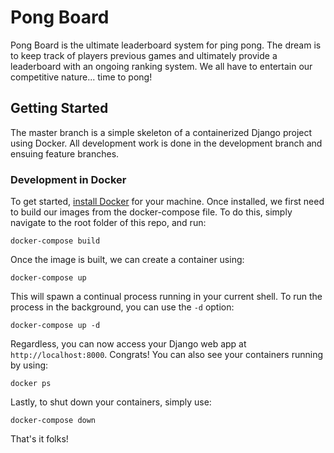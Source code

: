 # Pong Board
Pong Board is the ultimate leaderboard system for ping pong. The dream is to keep track of players previous games and ultimately provide a leaderboard with an ongoing ranking system. We all have to entertain our competitive nature... time to pong!
## Getting Started
The master branch is a simple skeleton of a containerized Django project using Docker. All development work is done in the development branch and ensuing feature branches.
### Development in Docker
To get started, [install Docker](https://docs.docker.com/install/) for your machine.
Once installed, we first need to build our images from the docker-compose file. To do this, simply navigate to the root folder of this repo, and run:
```
docker-compose build
```
Once the image is built, we can create a container using:
```
docker-compose up
```
This will spawn a continual process running in your current shell. To run the process in the background, you can use the `-d` option:
```
docker-compose up -d
```
Regardless, you can now access your Django web app at `http://localhost:8000`. Congrats!
You can also see your containers running by using:
```
docker ps
```
Lastly, to shut down your containers, simply use:
```
docker-compose down
```
That's it folks!